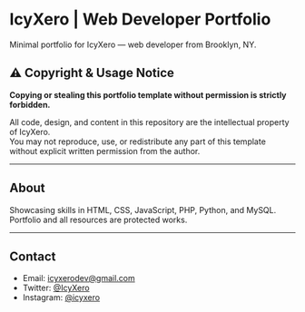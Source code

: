 # IcyXero | Web Developer Portfolio

Minimal portfolio for IcyXero — web developer from Brooklyn, NY.

## ⚠️ Copyright & Usage Notice

**Copying or stealing this portfolio template without permission is strictly forbidden.**

All code, design, and content in this repository are the intellectual property of IcyXero.  
You may not reproduce, use, or redistribute any part of this template without explicit written permission from the author.

---

## About

Showcasing skills in HTML, CSS, JavaScript, PHP, Python, and MySQL.  
Portfolio and all resources are protected works.

---

## Contact

- Email: [icyxerodev@gmail.com](mailto:icyxerodev@gmail.com)
- Twitter: [@IcyXero](https://twitter.com/IcyXero)
- Instagram: [@icyxero](https://instagram.com/icyxero)
